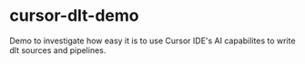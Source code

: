 # cursor-dlt-demo
Demo to investigate how easy it is to use Cursor IDE's AI capabilites to write dlt sources and pipelines. 
